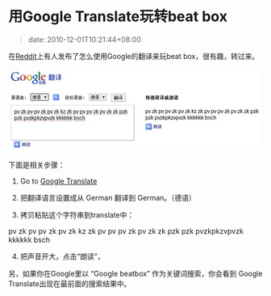 # 用Google Translate玩转beat box
>date: 2010-12-01T10:21:44+08:00


在[Reddit](http://www.reddit.com/r/todayilearned/comments/ed39q/til_how_to_make_google_beatbox_for_you/)上有人发布了怎么使用Google的翻译来玩beat box，很有趣，转过来。



![](/assets/images/coolshell.cn/wp-content/uploads/2010/12/google_beat_box.jpg "Google 翻译 玩转 Beat box")


下面是相关步骤：


1) Go to [Google Translate](https://translate.google.com/)


2) 把翻译语言设置成从 German 翻译到 German。（德语）


3) 拷贝粘贴这个字符串到translate中：  

pv zk pv pv zk pv zk kz zk pv pv pv zk pv zk zk pzk pzk pvzkpkzvpvzk kkkkkk bsch


4) 把声音开大，点击“朗读”，


另，如果你在Google里以 “Google beatbox” 作为关键词搜索，你会看到 Google Translate出现在最前面的搜索结果中。




